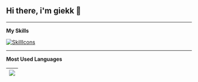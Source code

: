 ## Hi there, i'm giekk 👋

---

**My Skills**

[![SkillIcons](https://skillicons.dev/icons?i=c,cpp,py,java,html,css,php,js,linux,git,mysql,qt,mercurial&perline=4)](https://skillicons.dev)<br/>

---
**Most Used Languages**

| <a href="https://github.com/anuraghazra/github-readme-stats"><img align="center" src="https://github-readme-stats.vercel.app/api/top-langs/?username=giekk&layout=compact&theme=dark&hide_border=true" /></a> |
|-----|

</p>


<!--
**giekk/giekk** is a ✨ _special_ ✨ repository because its `README.md` (this file) appears on your GitHub profile.

Here are some ideas to get you started:

- 🔭 I’m currently working on ...
- 🌱 I’m currently learning ...
- 👯 I’m looking to collaborate on ...
- 🤔 I’m looking for help with ...
- 💬 Ask me about ...
- 📫 How to reach me: ...
- 😄 Pronouns: ...
- ⚡ Fun fact: ...
-->
